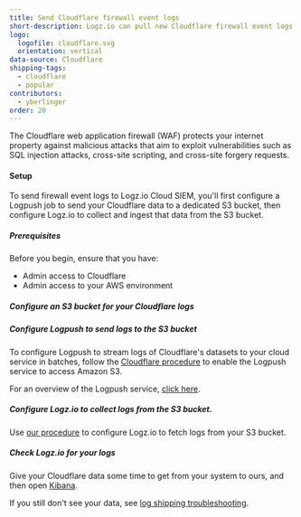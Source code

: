 ```yaml
---
title: Send Cloudflare firewall event logs
short-description: Logz.io can pull new Cloudflare firewall event logs straight from your S3 bucket every few seconds.
logo:
  logofile: cloudflare.svg 
  orientation: vertical
data-source: Cloudflare
shipping-tags:
  - cloudflare
  - popular
contributors:
  - yberlinger
order: 20
---
```


The Cloudflare web application firewall (WAF) protects your internet property against malicious attacks that aim to exploit vulnerabilities such as SQL injection attacks, cross-site scripting, and cross-site forgery requests.

#### Setup

<!-- procedure intro -->
To send firewall event logs to Logz.io Cloud SIEM, you'll first configure a Logpush job to send your Cloudflare data to a dedicated S3 bucket, then configure Logz.io to collect and ingest that data from the S3 bucket. 

##### Prerequisites

Before you begin, ensure that you have: 

+ Admin access to Cloudflare
+ Admin access to your AWS environment


<div class="tasklist">


##### Configure an S3 bucket for your Cloudflare logs



##### Configure Logpush to send logs to the S3 bucket

To configure Logpush to stream logs of Cloudflare's datasets to your cloud service in batches, follow the [Cloudflare procedure](https://developers.cloudflare.com/logs/logpush/aws-s3) to enable the Logpush service to access Amazon S3. 

For an overview of the Logpush service, [click here](https://developers.cloudflare.com/logs/logpush).

##### Configure Logz.io to collect logs from the S3 bucket. 

Use [our procedure](https://docs.logz.io/shipping/log-sources/s3-bucket.html#configure-logzio-to-fetch-logs-from-an-s3-bucket) to configure Logz.io to fetch logs from your S3 bucket.


##### Check Logz.io for your logs

Give your Cloudflare data some time to get from your system to ours, and then open [Kibana](https://app.logz.io/#/dashboard/kibana).

If you still don't see your data, see [log shipping troubleshooting]({{site.baseurl}}/user-guide/log-shipping/log-shipping-troubleshooting.html).

</div>

